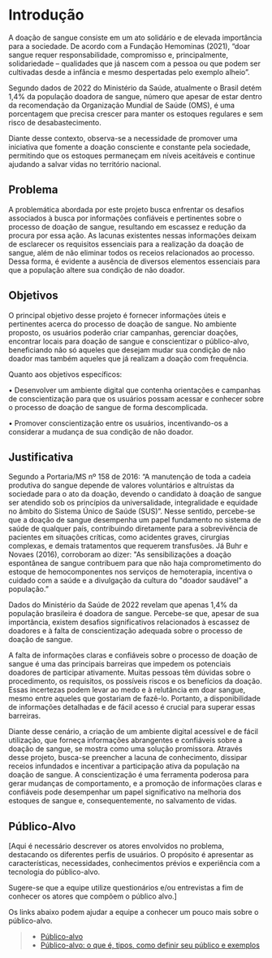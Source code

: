 # Introdução

A doação de sangue consiste em um ato solidário e de elevada importância para a sociedade. De acordo com a Fundação Hemominas (2021), “doar sangue requer responsabilidade, compromisso e, principalmente, solidariedade – qualidades que já nascem com a pessoa ou que podem ser cultivadas desde a infância e mesmo despertadas pelo exemplo alheio”.  

Segundo dados de 2022 do Ministério da Saúde, atualmente o Brasil detém 1,4% da população doadora de sangue, número que apesar de estar dentro da recomendação da Organização Mundial de Saúde (OMS), é uma porcentagem que precisa crescer para manter os estoques regulares e sem risco de desabastecimento. 

Diante desse contexto, observa-se a necessidade de promover uma iniciativa que fomente a doação consciente e constante pela sociedade, permitindo que os estoques permaneçam em níveis aceitáveis e continue ajudando a salvar vidas no território nacional. 

## Problema

A problemática abordada por este projeto busca enfrentar os desafios associados à busca por informações confiáveis e pertinentes sobre o processo de doação de sangue, resultando em escassez e redução da procura por essa ação. As lacunas existentes nessas informações deixam de esclarecer os requisitos essenciais para a realização da doação de sangue, além de não eliminar todos os receios relacionados ao processo. Dessa forma, é evidente a ausência de diversos elementos essenciais para que a população altere sua condição de não doador.


## Objetivos

O principal objetivo desse projeto é fornecer informações úteis e pertinentes acerca do processo de doação de sangue. No ambiente proposto, os usuários poderão criar campanhas, gerenciar doações, encontrar locais para doação de sangue e conscientizar o público-alvo, beneficiando não só aqueles que desejam mudar sua condição de não doador mas também aqueles que já realizam a doação com frequência.

Quanto aos objetivos específicos: 

• Desenvolver um ambiente digital que contenha orientações e campanhas de conscientização para que os usuários possam acessar e conhecer sobre o processo de doação de sangue de forma descomplicada. 

• Promover conscientização entre os usuários, incentivando-os a considerar a mudança de sua condição de não doador. 

 

## Justificativa

Segundo a Portaria/MS nº 158 de 2016:
“A manutenção de toda a cadeia produtiva do sangue depende de valores voluntários e altruístas da sociedade para o ato da doação, devendo o candidato à doação de sangue ser atendido sob os princípios da universalidade, integralidade e equidade no âmbito do Sistema Único de Saúde (SUS)”.
Nesse sentido, percebe-se que a doação de sangue desempenha um papel fundamento no sistema de saúde de qualquer país, contribuindo diretamente para a sobrevivência de pacientes em situações críticas, como acidentes graves, cirurgias complexas, e demais tratamentos que requerem transfusões. Já Buhr e Novaes (2016), corroboram ao dizer:
"As sensibilizações a doação espontânea de sangue contribuem para que não haja comprometimento do estoque de hemocomponentes nos serviços de hemoterapia, incentiva o cuidado com a saúde e a divulgação da cultura do "doador saudável" a população.”

Dados do Ministério da Saúde de 2022 revelam que apenas 1,4% da população brasileira é doadora de sangue. Percebe-se que, apesar de sua importância, existem desafios significativos relacionados à escassez de doadores e à falta de conscientização adequada sobre o processo de doação de sangue.

A falta de informações claras e confiáveis sobre o processo de doação de sangue é uma das principais barreiras que impedem os potenciais doadores de participar ativamente. Muitas pessoas têm dúvidas sobre o procedimento, os requisitos, os possíveis riscos e os benefícios da doação. Essas incertezas podem levar ao medo e à relutância em doar sangue, mesmo entre aqueles que gostariam de fazê-lo. Portanto, a disponibilidade de informações detalhadas e de fácil acesso é crucial para superar essas barreiras.

Diante desse cenário, a criação de um ambiente digital acessível e de fácil utilização, que forneça informações abrangentes e confiáveis sobre a doação de sangue, se mostra como uma solução promissora. Através desse projeto, busca-se preencher a lacuna de conhecimento, dissipar receios infundados e incentivar a participação ativa da população na doação de sangue. A conscientização é uma ferramenta poderosa para gerar mudanças de comportamento, e a promoção de informações claras e confiáveis pode desempenhar um papel significativo na melhoria dos estoques de sangue e, consequentemente, no salvamento de vidas.


## Público-Alvo

[Aqui é necessário descrever os atores envolvidos no problema, destacando os diferentes perfis de usuários. O propósito é apresentar as características, necessidades, conhecimentos prévios e experiência com a tecnologia do público-alvo.

Sugere-se que a equipe utilize questionários e/ou entrevistas a fim de conhecer os atores que compõem o público alvo.]

Os links abaixo podem ajudar a equipe a conhecer um pouco mais sobre o público-alvo. 

> - [Público-alvo](https://blog.hotmart.com/pt-br/publico-alvo/)
> - [Público-alvo: o que é, tipos, como definir seu público e exemplos](https://klickpages.com.br/blog/publico-alvo-o-que-e/)

